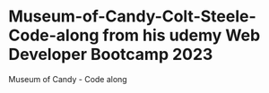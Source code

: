 # Museum-of-Candy-Colt-Steele-Code-along from his udemy Web Developer Bootcamp 2023
Museum of Candy - Code along
